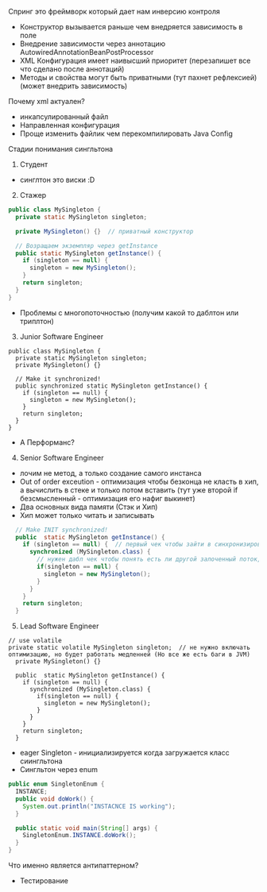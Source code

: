 Спринг это фреймворк который дает нам инверсию контроля

- Конструктор вызывается раньше чем внедряется зависимость в поле
- Внедрение зависимости через аннотацию AutowiredAnnotationBeanPostProcessor
- XML Конфигурация имеет наивысший приоритет (перезапишет все что сделано после аннотаций)
- Методы и свойства могут быть приватными (тут пахнет рефлексией) (может внедрить зависимость)

Почему xml актуален?
- инкапсулированный файл
- Направленная конфигурация
- Проще изменить файлик чем перекомпилировать Java Config


Стадии понимания сингльтона
1. Студент
- синглтон это виски :D
2. Стажер
```JAVA
public class MySingleton {
  private static MySingleton singleton;

  private MySingleton() {}  // приватный конструктор

  // Возращаем экземпляр через getInstance
  public static MySingleton getInstance() {
    if (singleton == null) {
      singleton = new MySingleton();
    }
    return singleton;
  }
}
```
- Проблемы с многопоточностью (получим какой то даблтон или триплтон)
3. Junior Software Engineer
```
public class MySingleton {
  private static MySingleton singleton;
  private MySingleton() {}

  // Make it synchronized!
  public synchronized static MySingleton getInstance() {
    if (singleton == null) {
      singleton = new MySingleton();
    }
    return singleton;
  }
}
```
- А Перформанс?
4. Senior Software Engineer
- лочим не метод, а только создание самого инстанса
- Out of order exceution - оптимизация чтобы безконца не класть в хип, а вычислить в стеке и только потом вставить (тут уже второй if безсмысленный - оптимизация его нафиг выкинет)
- Два основных вида памяти (Стэк и Хип)
- Хип может только читать и записывать
```Java
  // Make INIT synchronized!
  public  static MySingleton getInstance() {
    if (singleton == null) {  // первый чек чтобы зайти в синхронизированный блок
      synchronized (MySingleton.class) {
        // нужен дабл чек чтобы понять есть ли другой залоченный поток, который хочет создать сингльтон
        if(singleton == null) {
          singleton = new MySingleton();
        }
      }
    }
    return singleton;
  }
```
5. Lead Software Engineer
```
// use volatile
private static volatile MySingleton singleton;  // не нужно включать оптимизацию, но будет работать медленней (Но все же есть баги в JVM)
  private MySingleton() {}

  public  static MySingleton getInstance() {
    if (singleton == null) { 
      synchronized (MySingleton.class) {
        if(singleton == null) {
          singleton = new MySingleton();
        }
      }
    }
    return singleton;
  }
```
- eager Singleton - инициализируется когда загружается класс сиингльтона
- Сингльтон через enum
```Java
public enum SingletonEnum {
  INSTANCE;
  public void doWork() {
    System.out.println("INSTACNCE IS working");
  }

  public static void main(String[] args) {
    SingletonEnum.INSTANCE.doWork();
  }
}
```
Что именно является антипаттерном?
- Тестирование 
